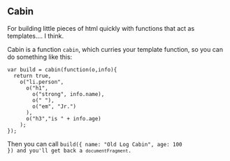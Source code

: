 Cabin
---

For building little pieces of html quickly with functions that act as templates.... I think.

Cabin is a function <code>cabin</code>, which curries your template function, so you can do something like this:

    var build = cabin(function(o,info){
      return true,
        o("li.person",
          o("h1",
            o("strong", info.name),
            o(" "),
            o("em", "Jr.")
          ),
          o("h3","is " + info.age)
        );
    });

Then you can call <code>build({ name: "Old Log Cabin", age: 100 })</entry> and you'll get back a <code>documentFragment</code>.